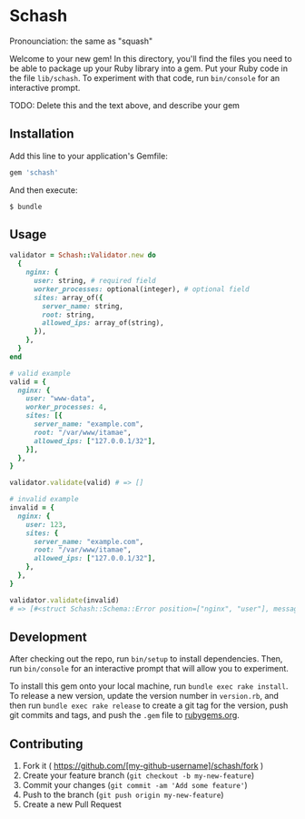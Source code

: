 # Schash

Pronounciation: the same as "squash"

Welcome to your new gem! In this directory, you'll find the files you need to be able to package up your Ruby library into a gem. Put your Ruby code in the file `lib/schash`. To experiment with that code, run `bin/console` for an interactive prompt.

TODO: Delete this and the text above, and describe your gem

## Installation

Add this line to your application's Gemfile:

```ruby
gem 'schash'
```

And then execute:

    $ bundle

## Usage

```ruby
validator = Schash::Validator.new do
  {
    nginx: {
      user: string, # required field
      worker_processes: optional(integer), # optional field
      sites: array_of({
        server_name: string,
        root: string,
        allowed_ips: array_of(string),
      }),
    },
  }
end

# valid example
valid = {
  nginx: {
    user: "www-data",
    worker_processes: 4,
    sites: [{
      server_name: "example.com",
      root: "/var/www/itamae",
      allowed_ips: ["127.0.0.1/32"],
    }],
  },
}

validator.validate(valid) # => []

# invalid example
invalid = {
  nginx: {
    user: 123,
    sites: {
      server_name: "example.com",
      root: "/var/www/itamae",
      allowed_ips: ["127.0.0.1/32"],
    },
  },
}

validator.validate(invalid)
# => [#<struct Schash::Schema::Error position=["nginx", "user"], message="is not String">, #<struct Schash::Schema::Error position=["nginx", "sites"], message="is not an array">]
```

## Development

After checking out the repo, run `bin/setup` to install dependencies. Then, run `bin/console` for an interactive prompt that will allow you to experiment.

To install this gem onto your local machine, run `bundle exec rake install`. To release a new version, update the version number in `version.rb`, and then run `bundle exec rake release` to create a git tag for the version, push git commits and tags, and push the `.gem` file to [rubygems.org](https://rubygems.org).

## Contributing

1. Fork it ( https://github.com/[my-github-username]/schash/fork )
2. Create your feature branch (`git checkout -b my-new-feature`)
3. Commit your changes (`git commit -am 'Add some feature'`)
4. Push to the branch (`git push origin my-new-feature`)
5. Create a new Pull Request
